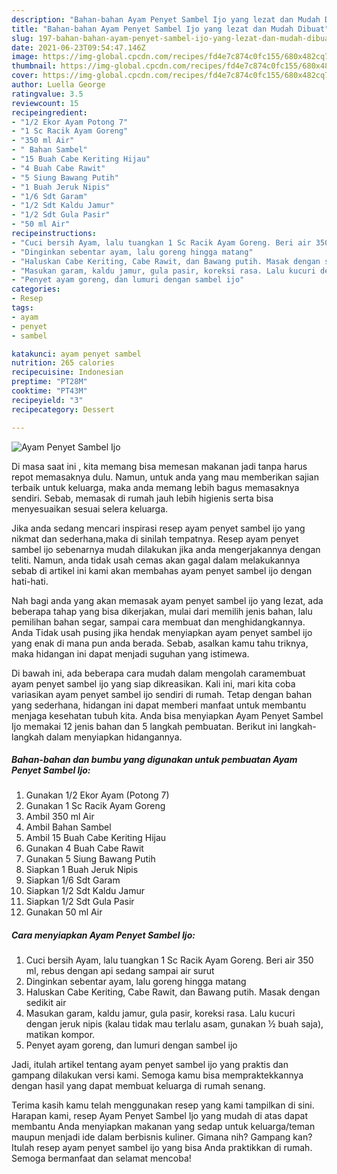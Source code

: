 ```yaml
---
description: "Bahan-bahan Ayam Penyet Sambel Ijo yang lezat dan Mudah Dibuat"
title: "Bahan-bahan Ayam Penyet Sambel Ijo yang lezat dan Mudah Dibuat"
slug: 197-bahan-bahan-ayam-penyet-sambel-ijo-yang-lezat-dan-mudah-dibuat
date: 2021-06-23T09:54:47.146Z
image: https://img-global.cpcdn.com/recipes/fd4e7c874c0fc155/680x482cq70/ayam-penyet-sambel-ijo-foto-resep-utama.jpg
thumbnail: https://img-global.cpcdn.com/recipes/fd4e7c874c0fc155/680x482cq70/ayam-penyet-sambel-ijo-foto-resep-utama.jpg
cover: https://img-global.cpcdn.com/recipes/fd4e7c874c0fc155/680x482cq70/ayam-penyet-sambel-ijo-foto-resep-utama.jpg
author: Luella George
ratingvalue: 3.5
reviewcount: 15
recipeingredient:
- "1/2 Ekor Ayam Potong 7"
- "1 Sc Racik Ayam Goreng"
- "350 ml Air"
- " Bahan Sambel"
- "15 Buah Cabe Keriting Hijau"
- "4 Buah Cabe Rawit"
- "5 Siung Bawang Putih"
- "1 Buah Jeruk Nipis"
- "1/6 Sdt Garam"
- "1/2 Sdt Kaldu Jamur"
- "1/2 Sdt Gula Pasir"
- "50 ml Air"
recipeinstructions:
- "Cuci bersih Ayam, lalu tuangkan 1 Sc Racik Ayam Goreng. Beri air 350 ml, rebus dengan api sedang sampai air surut"
- "Dinginkan sebentar ayam, lalu goreng hingga matang"
- "Haluskan Cabe Keriting, Cabe Rawit, dan Bawang putih. Masak dengan sedikit air"
- "Masukan garam, kaldu jamur, gula pasir, koreksi rasa. Lalu kucuri dengan jeruk nipis (kalau tidak mau terlalu asam, gunakan ½ buah saja), matikan kompor."
- "Penyet ayam goreng, dan lumuri dengan sambel ijo"
categories:
- Resep
tags:
- ayam
- penyet
- sambel

katakunci: ayam penyet sambel 
nutrition: 265 calories
recipecuisine: Indonesian
preptime: "PT28M"
cooktime: "PT43M"
recipeyield: "3"
recipecategory: Dessert

---
```



![Ayam Penyet Sambel Ijo](https://img-global.cpcdn.com/recipes/fd4e7c874c0fc155/680x482cq70/ayam-penyet-sambel-ijo-foto-resep-utama.jpg)

Di masa  saat ini , kita memang bisa memesan makanan jadi tanpa harus repot memasaknya dulu. Namun, untuk anda yang mau memberikan sajian terbaik untuk keluarga, maka anda memang lebih bagus memasaknya sendiri. Sebab, memasak di rumah jauh lebih higienis serta bisa menyesuaikan sesuai selera keluarga.

Jika anda sedang mencari inspirasi resep ayam penyet sambel ijo yang nikmat dan sederhana,maka di sinilah tempatnya. Resep ayam penyet sambel ijo  sebenarnya mudah dilakukan jika anda mengerjakannya dengan teliti. Namun, anda tidak usah cemas akan gagal dalam melakukannya 
sebab di artikel ini kami akan membahas ayam penyet sambel ijo dengan hati-hati.  



Nah bagi anda yang akan memasak ayam penyet sambel ijo yang lezat, ada beberapa tahap yang bisa dikerjakan, mulai dari memilih jenis bahan, lalu pemilihan bahan segar, sampai cara membuat dan menghidangkannya. Anda Tidak usah pusing jika hendak menyiapkan ayam penyet sambel ijo yang enak di mana pun anda berada. Sebab, asalkan kamu  tahu triknya, maka hidangan ini dapat menjadi suguhan yang istimewa.

Di bawah ini, ada beberapa cara mudah dalam mengolah caramembuat ayam penyet sambel ijo yang siap dikreasikan. Kali ini, mari kita coba variasikan ayam penyet sambel ijo sendiri di rumah. Tetap dengan bahan yang sederhana, hidangan ini dapat memberi manfaat untuk membantu menjaga kesehatan tubuh kita. Anda bisa menyiapkan Ayam Penyet Sambel Ijo memakai 12 jenis bahan dan 5 langkah pembuatan. Berikut ini langkah-langkah dalam menyiapkan hidangannya.

<!--inarticleads1-->

##### Bahan-bahan dan bumbu yang digunakan untuk pembuatan Ayam Penyet Sambel Ijo:

1. Gunakan 1/2 Ekor Ayam (Potong 7)
1. Gunakan 1 Sc Racik Ayam Goreng
1. Ambil 350 ml Air
1. Ambil  Bahan Sambel
1. Ambil 15 Buah Cabe Keriting Hijau
1. Gunakan 4 Buah Cabe Rawit
1. Gunakan 5 Siung Bawang Putih
1. Siapkan 1 Buah Jeruk Nipis
1. Siapkan 1/6 Sdt Garam
1. Siapkan 1/2 Sdt Kaldu Jamur
1. Siapkan 1/2 Sdt Gula Pasir
1. Gunakan 50 ml Air




<!--inarticleads2-->

##### Cara menyiapkan Ayam Penyet Sambel Ijo:

1. Cuci bersih Ayam, lalu tuangkan 1 Sc Racik Ayam Goreng. Beri air 350 ml, rebus dengan api sedang sampai air surut
1. Dinginkan sebentar ayam, lalu goreng hingga matang
1. Haluskan Cabe Keriting, Cabe Rawit, dan Bawang putih. Masak dengan sedikit air
1. Masukan garam, kaldu jamur, gula pasir, koreksi rasa. Lalu kucuri dengan jeruk nipis (kalau tidak mau terlalu asam, gunakan ½ buah saja), matikan kompor.
1. Penyet ayam goreng, dan lumuri dengan sambel ijo




Jadi, itulah artikel tentang  ayam penyet sambel ijo  yang praktis dan gampang dilakukan versi kami. Semoga kamu bisa mempraktekkannya dengan hasil yang dapat membuat keluarga di rumah senang. 

Terima kasih kamu telah menggunakan resep yang kami tampilkan di sini. Harapan kami, resep  Ayam Penyet Sambel Ijo yang mudah di atas dapat membantu Anda menyiapkan makanan yang sedap untuk keluarga/teman maupun menjadi ide dalam berbisnis kuliner. Gimana nih? Gampang kan? Itulah resep ayam penyet sambel ijo yang bisa Anda praktikkan di rumah. Semoga bermanfaat dan selamat mencoba!

